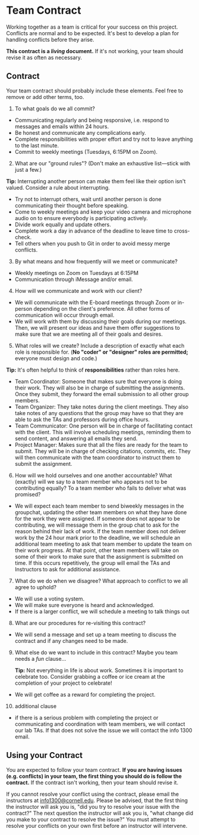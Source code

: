 # Team Contract

Working together as a team is critical for your success on this project. Conflicts are normal and to be expected. It's best to develop a plan for handling conflicts before they arise.

**This contract is a _living_ document.** If it's not working, your team should revise it as often as necessary.

## Contract

Your team contract should probably include these elements. Feel free to remove or add other terms, too.

1. To what goals do we all commit?

- Communicating regularly and being responsive, i.e. respond to messages and emails within 24 hours.
- Be honest and communicate any complications early.
- Complete responsibilities with proper effort and try not to leave anything to the last minute.
- Commit to weekly meetings (Tuesdays, 6:15PM on Zoom).

2. What are our "ground rules"? (Don't make an exhaustive list—stick with just a few.)

**Tip:** Interrupting another person can make them feel like their option isn't valued. Consider a rule about interrupting.

- Try not to interrupt others, wait until another person is done communicating their thought before speaking.
- Come to weekly meetings and keep your video camera and microphone audio on to ensure everybody is participating actively.
- Divide work equally and update others.
- Complete work a day in advance of the deadline to leave time to cross-check.
- Tell others when you push to Git in order to avoid messy merge conflicts.

3. By what means and how frequently will we meet or communicate?

- Weekly meetings on Zoom on Tuesdays at 6:15PM
- Communication through iMessage and/or email.

4. How will we communicate and work with our client?

- We will communicate with the E-board meetings through Zoom or in-person depending on the client's preference. All other forms of communication will occur through email.
- We will work with them by discussing their goals during our meetings. Then, we will present our ideas and have them offer suggestions to make sure that we are meeting all of their goals and desires.

5. What roles will we create? Include a description of exactly what each role is responsible for. (**No "coder" or "designer" roles are permitted;** everyone must design and code.)

**Tip:** It's often helpful to think of **responsibilities** rather than roles here.

- Team Coordinator: Someone that makes sure that everyone is doing their work. They will also be in charge of submitting the assignments. Once they submit, they forward the email submission to all other group members.
- Team Organizer: They take notes during the client meetings. They also take notes of any questions that the group may have so that they are able to ask the TAs and professors during office hours.
- Team Communicator: One person will be in charge of facilitating contact with the client. This will involve scheduling meetings, reminding them to send content, and answering all emails they send.
- Project Manager: Makes sure that all the files are ready for the team to submit. They will be in charge of checking citations, commits, etc. They will then communicate with the team coordinator to instruct them to submit the assignment.


6. How will we hold ourselves and one another accountable? What (exactly) will we say to a team member who appears not to be contributing equally? To a team member who fails to deliver what was promised?

- We will expect each team member to send biweekly messages in the groupchat, updating the other team members on what they have done for the work they were assigned. If someone does not appear to be contributing, we will message them in the group chat to ask for the reason behind their lack of work. If the team member does not deliver work by the 24 hour mark prior to the deadline, we will schedule an additional team meeting to ask that team member to update the team on their work progress. At that point, other team members will take on some of their work to make sure that the assignment is submitted on time. If this occurs repetitively, the group will email the TAs and Instructors to ask for additional assistance.


7. What do we do when we disagree? What approach to conflict to we all agree to uphold?

- We will use a voting system.
- We will make sure everyone is heard and acknowledged.
- If there is a larger conflict, we will schedule a meeting to talk things out

8. What are our procedures for re-visiting this contract?

- We will send a message and set up a team meeting to discuss the contract and if any changes need to be made.

9.  What else do we want to include in this contract? Maybe you team needs a _fun_ clause...

    **Tip:** Not everything in life is about work. Sometimes it is important to celebrate too. Consider grabbing a coffee or ice cream at the completion of your project to celebrate!

- We will get coffee as a reward for completing the project.

10. additional clause

- if there is a serious problem with completing the project or communicating and coordination with team members, we will contact our lab TAs. If that does not solve the issue we will contact the info 1300 email.

## Using your Contract

You are expected to follow your team contract. **If you are having issues (e.g. conflicts) in your team, the first thing you should do is follow the contract.** If the contract isn't working, then your team should revise it.

If you cannot resolve your conflict using the contract, please email the instructors at <info1300@cornell.edu>. Please be advised, that the first thing the instructor will ask you is, "did you try to resolve your issue with the contract?" The next question the instructor will ask you is, "what change did you make to your contract to resolve the issue?" You must attempt to resolve your conflicts on your own first before an instructor will intervene.

